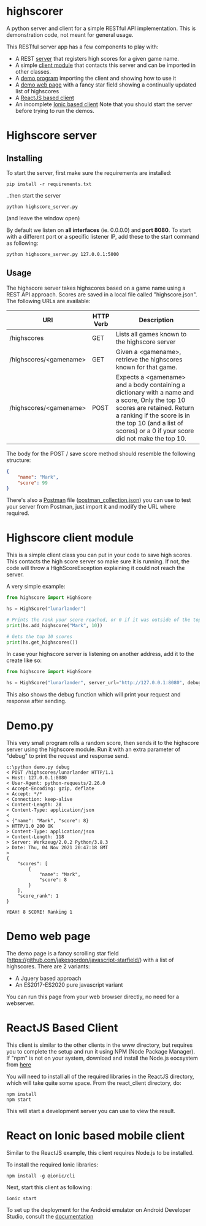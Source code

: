 # highscorer
A python server and client for a simple RESTful API implementation. This is demonstration code, not meant for general usage. 

This RESTful server app has a few components to play with: 
- A REST [server](highscorer_awecwe.py) that registers high scores for a given game name. 
- A simple [client module](highscore.py) that contacts this server and can be imported in other classes. 
- A [demo program](demo.py) importing the client and showing how to use it
- A [demo web page](www/highscore.html) with a fancy star field showing a continually updated list of highscores 
- A [ReactJS based client](react_client)
- An incomplete [Ionic based client](react_ionic_client)
Note that you should start the server before trying to run the demos. 

# Highscore server

## Installing
To start the server, first make sure the requirements are installed: 
```
pip install -r requirements.txt
```
..then start the server
```
python highscore_server.py
```
(and leave the window open)

By default we listen on **all interfaces** (ie. 0.0.0.0) and **port 8080**. To start with a different port or a specific listener IP, add these to the start command as following:
```
python highscore_server.py 127.0.0.1:5000
```

## Usage
The highscore server takes highscores based on a game name using a REST API approach. Scores are saved in a local file called "highscore.json". The following URLs are available:

| URI | HTTP Verb | Description | 
| --- | --- | --- | 
| /highscores | GET | Lists all games known to the highscore server | 
| /highscores/\<gamename\> | GET | Given a \<gamename\>, retrieve the highscores known for that game. | 
| /highscores/\<gamename\> | POST | Expects a \<gamename\> and a body containing a dictionary with a name and a score, Only the top 10 scores are retained. Return a ranking if the score is in the top 10 (and a list of scores) or a 0 if your score did not make the top 10. | 

The body for the POST / save score method should resemble the following structure:
```json
{
    "name": "Mark",
    "score": 99
}
```
There's also a [Postman](https://www.postman.com/) file ([postman_collection.json](postman_collection.json)) you can use to test your server from Postman, just import it and modify the URL where required.

# Highscore client module
This is a simple client class you can put in your code to save high scores. This contacts the high score server so make sure it is running. If not, the code will throw a HighScoreException explaining it could not reach the server. 

A very simple example: 
```python
from highscore import HighScore

hs = HighScore("lunarlander")

# Prints the rank your score reached, or 0 if it was outside of the top 10
print(hs.add_highscore("Mark", 10))

# Gets the top 10 scores 
print(hs.get_highscores())
```

In case your highscore server is listening on another address, add it to the create like so:
```python
from highscore import HighScore

hs = HighScore("lunarlander", server_url="http://127.0.0.1:8080", debug=True)
```
This also shows the debug function which will print your request and response after sending. 

# Demo.py
This very small program rolls a random score, then sends it to the highscore server using the highscore module. Run it with an extra parameter of "debug" to print the request and response send. 
```
c:\python demo.py debug
< POST /highscores/lunarlander HTTP/1.1
< Host: 127.0.0.1:8080
< User-Agent: python-requests/2.26.0
< Accept-Encoding: gzip, deflate
< Accept: */*
< Connection: keep-alive
< Content-Length: 28
< Content-Type: application/json
< 
< {"name": "Mark", "score": 8}
> HTTP/1.0 200 OK
> Content-Type: application/json
> Content-Length: 118
> Server: Werkzeug/2.0.2 Python/3.8.3
> Date: Thu, 04 Nov 2021 20:47:18 GMT
> 
{
    "scores": [
        {
            "name": "Mark",
            "score": 8
        }
    ],
    "score_rank": 1
}

YEAH! 8 SCORE! Ranking 1
```

# Demo web page
The demo page is a fancy scrolling star field (https://github.com/jakesgordon/javascript-starfield/) with a list of highscores. There are 2 variants:
- A Jquery based approach 
- An ES2017-ES2020 pure javascript variant

You can run this page from your web browser directly, no need for a webserver.

# ReactJS Based Client
This client is similar to the other clients in the www directory, but requires you to complete the setup and run it using NPM (Node Package Manager). If "npm" is not on your system, download and install the Node.js eocsystem from [here](https://nodejs.org/en/download/)

You will need to install all of the required libraries in the ReactJS directory, which will take quite some space. From the react_client directory, do: 
```
npm install 
npm start
```
This will start a development server you can use to view the result. 

# React on Ionic based mobile client
Similar to the ReactJS example, this client requires Node.js to be installed.

To install the required Ionic libraries:
```
npm install -g @ionic/cli
```

Next, start this client as following:
```
ionic start
```

To set up the deployment for the Android emulator on Android Developer Studio, consult the [documentation](https://ionicframework.com/docs/angular/your-first-app/deploying-mobile)